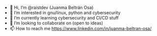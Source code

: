 - 👋 Hi, I’m @raistdev (Juanma Beltrán Osa)
- 👀 I’m interested in gnu/linux, python and cybersecurity
- 🌱 I’m currently learning cybersecurity and CI/CD stuff
- 💞️ I’m looking to collaborate on (open to ideas) 
- 📫 How to reach me https://www.linkedin.com/in/juanma-beltran-osa/

<!---
raistdev/raistdev is a ✨ special ✨ repository because its `README.md` (this file) appears on your GitHub profile.
You can click the Preview link to take a look at your changes.
--->
